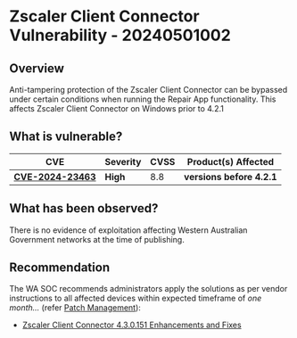 # Zscaler Client Connector Vulnerability - 20240501002

## Overview

Anti-tampering protection of the Zscaler Client Connector can be bypassed under certain conditions when running the Repair App functionality. This affects Zscaler Client Connector on Windows prior to 4.2.1

## What is vulnerable?

| CVE    | Severity     | CVSS | Product(s) Affected | 
| ------ | ------------ | ---- | ------------------- |
| [**CVE-2024-23463**](https://nvd.nist.gov/vuln/detail/CVE-2024-23463) | **High** | 8.8  | **versions before 4.2.1** |

## What has been observed?

There is no evidence of exploitation affecting Western Australian Government networks at the time of publishing.

## Recommendation

The WA SOC recommends administrators apply the solutions as per vendor instructions to all affected devices within expected timeframe of *one month...* (refer [Patch Management](../guidelines/patch-management.md)):

- [Zscaler Client Connector 4.3.0.151 Enhancements and Fixes](https://help.zscaler.com/client-connector/client-connector-app-release-summary-2023)
